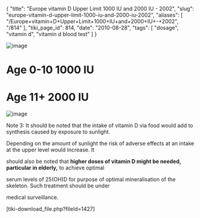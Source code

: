 {
    "title": "Europe vitamin D Upper Limit 1000 IU and 2000 IU - 2002",
    "slug": "europe-vitamin-d-upper-limit-1000-iu-and-2000-iu-2002",
    "aliases": [
        "/Europe+vitamin+D+Upper+Limit+1000+IU+and+2000+IU+-+2002",
        "/814"
    ],
    "tiki_page_id": 814,
    "date": "2010-08-28",
    "tags": [
        "dosage",
        "vitamin d",
        "vitamin d blood test"
    ]
}


<img src="https://d378j1rmrlek7x.cloudfront.net/attachments/gif/eu-ul---2002.gif" alt="image">

# Age 0-10 1000 IU

# Age 11+ 2000 IU

<img src="https://d378j1rmrlek7x.cloudfront.net/attachments/gif/eu-ul-table.gif" alt="image">

Note 3: It should be noted that the intake of vitamin D via food would add to synthesis caused by exposure to sunlight.

Depending on the amount of sunlight the risk of adverse effects at an intake at the upper level would increase. It

should also be noted that  **higher doses of vitamin D might be needed, particular in elderly,**  to achieve optimal

serum levels of 25(OH)D for purpose of optimal mineralisation of the skeleton. Such treatment should be under

medical surveillance.

<span>[tiki-download_file.php?fileId=1427]</span>